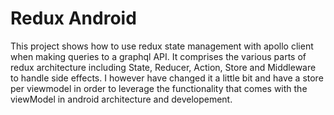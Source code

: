# Redux Android
This project shows how to use redux state management with apollo client when making queries to a graphql API. It comprises the various parts of redux
architecture including State, Reducer, Action, Store and Middleware to handle side effects.
I however have changed it a little bit and have a store per viewmodel in order to leverage the functionality that comes with the viewModel in android
architecture and developement.
